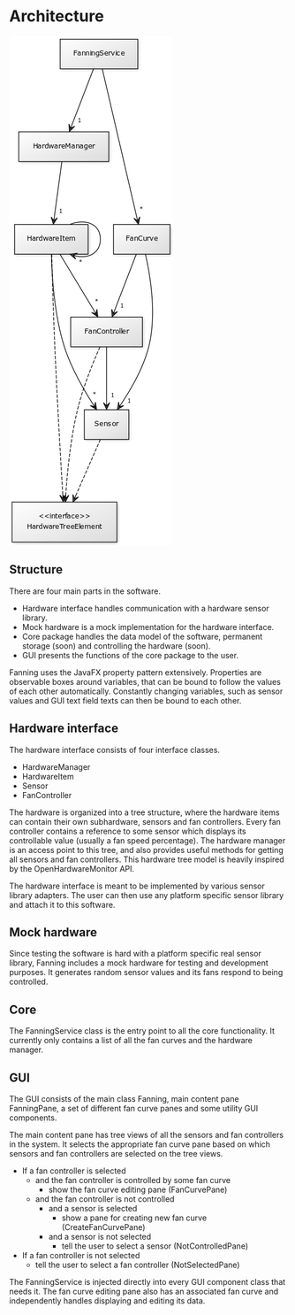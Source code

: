 # Architecture

![uml diagram](uml.png)

<!-- [FanningService]-1>[HardwareManager], [HardwareManager]-1>[HardwareItem], [HardwareItem]-*>[HardwareItem], [HardwareItem]-*>[Sensor], [HardwareItem]-*>[FanController], [FanController]-1>[Sensor], [FanningService]-*>[FanCurve], [FanCurve]-1>[Sensor], [FanCurve]-1>[FanController], [HardwareItem]-.->[<<interface>>;HardwareTreeElement], [Sensor]-.->[<<interface>>;HardwareTreeElement], [FanController]-.->[<<interface>>;HardwareTreeElement] -->

## Structure

There are four main parts in the software.

- Hardware interface handles communication with a hardware sensor library.
- Mock hardware is a mock implementation for the hardware interface.
- Core package handles the data model of the software, permanent storage (soon) and controlling the hardware (soon).
- GUI presents the functions of the core package to the user.

Fanning uses the JavaFX property pattern extensively. Properties are observable boxes around variables, that can be bound to follow the values of each other automatically. Constantly changing variables, such as sensor values and GUI text field texts can then be bound to each other.

## Hardware interface

The hardware interface consists of four interface classes.

- HardwareManager
- HardwareItem
- Sensor
- FanController

The hardware is organized into a tree structure, where the hardware items can contain their own subhardware, sensors and fan controllers. Every fan controller contains a reference to some sensor which displays its controllable value (usually a fan speed percentage). The hardware manager is an access point to this tree, and also provides useful methods for getting all sensors and fan controllers. This hardware tree model is heavily inspired by the OpenHardwareMonitor API.

The hardware interface is meant to be implemented by various sensor library adapters. The user can then use any platform specific sensor library and attach it to this software.

## Mock hardware

Since testing the software is hard with a platform specific real sensor library, Fanning includes a mock hardware for testing and development purposes. It generates random sensor values and its fans respond to being controlled.

## Core

The FanningService class is the entry point to all the core functionality. It currently only contains a list of all the fan curves and the hardware manager.

## GUI

The GUI consists of the main class Fanning, main content pane FanningPane, a set of different fan curve panes and some utility GUI components.

The main content pane has tree views of all the sensors and fan controllers in the system. It selects the appropriate fan curve pane based on which sensors and fan controllers are selected on the tree views.

- If a fan controller is selected
  - and the fan controller is controlled by some fan curve
    - show the fan curve editing pane (FanCurvePane)
  - and the fan controller is not controlled
    - and a sensor is selected
      - show a pane for creating new fan curve (CreateFanCurvePane)
    - and a sensor is not selected
      - tell the user to select a sensor (NotControlledPane)
- If a fan controller is not selected
  - tell the user to select a fan controller (NotSelectedPane)

The FanningService is injected directly into every GUI component class that needs it. The fan curve editing pane also has an associated fan curve and independently handles displaying and editing its data.
